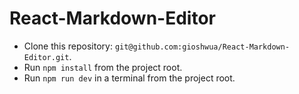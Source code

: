 # React-Markdown-Editor


* Clone this repository: `git@github.com:gioshwua/React-Markdown-Editor.git`.
* Run `npm install` from the project root.
* Run `npm run dev` in a terminal from the project root.
